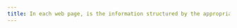 ```yaml
---
title: In each web page, is the information structured by the appropriate use of [titles](#title)?
---
```

